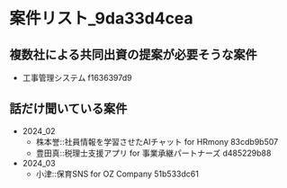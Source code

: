 # 案件リスト_9da33d4cea
## 複数社による共同出資の提案が必要そうな案件
- 工事管理システム f1636397d9

## 話だけ聞いている案件
- 2024_02
  - 株本誉::社員情報を学習させたAIチャット for HRmony 83cdb9b507
  - 豊田真::税理士支援アプリ for 事業承継パートナーズ d485229b88
- 2024_03
  - 小津::保育SNS for OZ Company 51b533dc61